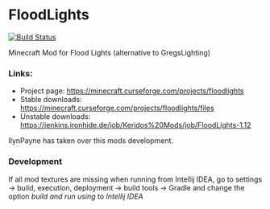 FloodLights
===========

[![Build Status](https://travis-ci.org/Keridos/FloodLights.svg?branch=1.12.2)](https://travis-ci.org/Keridos/FloodLights)


Minecraft Mod for Flood Lights (alternative to GregsLighting)

### Links:
* Project page: https://minecraft.curseforge.com/projects/floodlights
* Stable downloads: https://minecraft.curseforge.com/projects/floodlights/files
* Unstable downloads: https://jenkins.ironhide.de/job/Keridos%20Mods/job/FloodLights-1.12


IlynPayne has taken over this mods development.


### Development

If all mod textures are missing when running from Intellij IDEA, go to settings -> build, execution, deployment -> build tools -> Gradle and change the option *build and run using* to *Intellij IDEA*